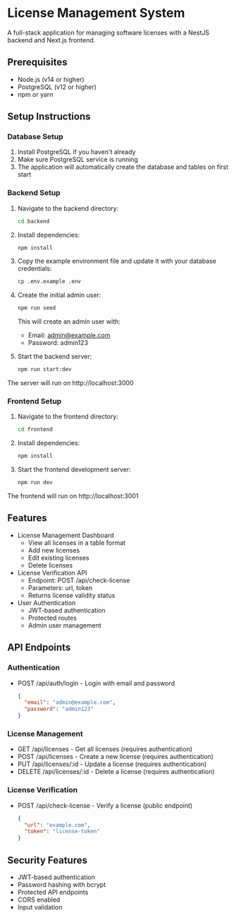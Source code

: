 # License Management System

A full-stack application for managing software licenses with a NestJS backend and Next.js frontend.

## Prerequisites

- Node.js (v14 or higher)
- PostgreSQL (v12 or higher)
- npm or yarn

## Setup Instructions

### Database Setup

1. Install PostgreSQL if you haven't already
2. Make sure PostgreSQL service is running
3. The application will automatically create the database and tables on first start

### Backend Setup

1. Navigate to the backend directory:
   ```bash
   cd backend
   ```

2. Install dependencies:
   ```bash
   npm install
   ```

3. Copy the example environment file and update it with your database credentials:
   ```bash
   cp .env.example .env
   ```

4. Create the initial admin user:
   ```bash
   npm run seed
   ```
   This will create an admin user with:
   - Email: admin@example.com
   - Password: admin123

5. Start the backend server:
   ```bash
   npm run start:dev
   ```

The server will run on http://localhost:3000

### Frontend Setup

1. Navigate to the frontend directory:
   ```bash
   cd frontend
   ```

2. Install dependencies:
   ```bash
   npm install
   ```

3. Start the frontend development server:
   ```bash
   npm run dev
   ```

The frontend will run on http://localhost:3001

## Features

- License Management Dashboard
  - View all licenses in a table format
  - Add new licenses
  - Edit existing licenses
  - Delete licenses
- License Verification API
  - Endpoint: POST /api/check-license
  - Parameters: url, token
  - Returns license validity status
- User Authentication
  - JWT-based authentication
  - Protected routes
  - Admin user management

## API Endpoints

### Authentication

- POST /api/auth/login - Login with email and password
  ```json
  {
    "email": "admin@example.com",
    "password": "admin123"
  }
  ```

### License Management

- GET /api/licenses - Get all licenses (requires authentication)
- POST /api/licenses - Create a new license (requires authentication)
- PUT /api/licenses/:id - Update a license (requires authentication)
- DELETE /api/licenses/:id - Delete a license (requires authentication)

### License Verification

- POST /api/check-license - Verify a license (public endpoint)
  ```json
  {
    "url": "example.com",
    "token": "license-token"
  }
  ```

## Security Features

- JWT-based authentication
- Password hashing with bcrypt
- Protected API endpoints
- CORS enabled
- Input validation
